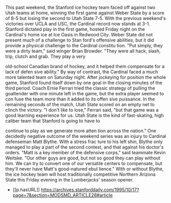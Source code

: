 

This past weekend, the Stanford ice hockey
team faced off against two Utah teams at
home, winning the first game against Weber
State by a score of 8-5 but losing the second to
Utah State 7-5. With the previous weekend's
victories over UCLA and USC, the Cardinal
record now stands at 3-1.
Stanford dictated play in the first game,
hosted Friday night on the Cardinal's home
ice at Ice Oasis in Redwood City. Weber State
did not present much of a challenge to Stan
ford's offensive abilities, but it did provide a
physical challenge to the Cardinal constitu
tion.
"Put simply, they were a dirty team," said
winger Brian Browder. "They were all hack,
slash, trip, clutch and grab. They play a very

old-school Canadian brand of hockey, and it
helped them compensate for a lack of defen
sive ability."
By way of contrast, the Cardinal faced a
much more talented team on Saturday night.
After jockeying for position the whole game,
Stanford found itself down by one goal in the
closing minutes of the third period. Coach
Ernie Ferrari tried the classic strategy of
pulling the goaltender with one minute left in
the game, but the extra player seemed to con
fuse the team more than it added to its offen
sive puissance. In the remaining seconds of
the match, Utah State scored on an empty net
to clinch the victory.
"I don't like to lose," Ferrari said, "but that
game was a good learning experience for us.
Utah State is the kind of fast-skating, high
caliber team that Stanford is going to have to

continue to play as we generate more atten
tion across the nation."
One decidedly negative outcome of the
weekend series was an injury to Cardinal
defenseman Matt Blythe. With a stress frac
ture to his left shin, Blythe only managed to
play a part of the second contest, and that
against his doctor's orders.
"Matt is a key member of the defensive
corps," said teammate Kevin Weitske. "Our
other guys are good, but not so good they can
play without him. We can try to convert one of
our versatile centers to compensate, but
they'll never have Matt's good-natured ebul
lience."
With or without Blythe, the ice hockey
team will host traditionally competitive
Northern Arizona State this Friday evening in
the Lumberjacks' season opener.

- [[p.hasURL]] https://archives.stanforddaily.com/1995/10/17?page=7&section=MODSMD_ARTICLE28#article
